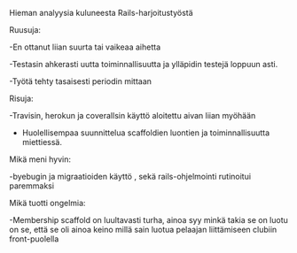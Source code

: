 Hieman analyysia kuluneesta Rails-harjoitustyöstä

Ruusuja:

-En ottanut liian suurta tai vaikeaa aihetta

-Testasin ahkerasti uutta toiminnallisuutta ja ylläpidin testejä loppuun asti.

-Työtä tehty tasaisesti periodin mittaan

Risuja:

-Travisin, herokun ja coverallsin käyttö aloitettu aivan liian myöhään

- Huolellisempaa suunnittelua scaffoldien luontien ja toiminnallisuutta miettiessä.


Mikä meni hyvin:

-byebugin ja migraatioiden käyttö , sekä rails-ohjelmointi rutinoitui paremmaksi


Mikä tuotti ongelmia:

-Membership scaffold on luultavasti turha, ainoa syy minkä takia se on luotu on se, että
  se oli ainoa keino millä sain luotua pelaajan liittämiseen clubiin front-puolella
